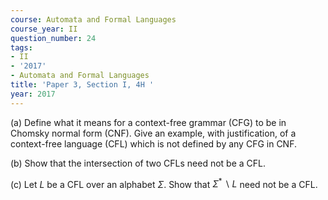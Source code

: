 ```yaml
---
course: Automata and Formal Languages
course_year: II
question_number: 24
tags:
- II
- '2017'
- Automata and Formal Languages
title: 'Paper 3, Section I, 4H '
year: 2017
---
```




(a) Define what it means for a context-free grammar (CFG) to be in Chomsky normal form (CNF). Give an example, with justification, of a context-free language (CFL) which is not defined by any CFG in CNF.

(b) Show that the intersection of two CFLs need not be a CFL.

(c) Let $L$ be a CFL over an alphabet $\Sigma$. Show that $\Sigma^{*} \backslash L$ need not be a CFL.